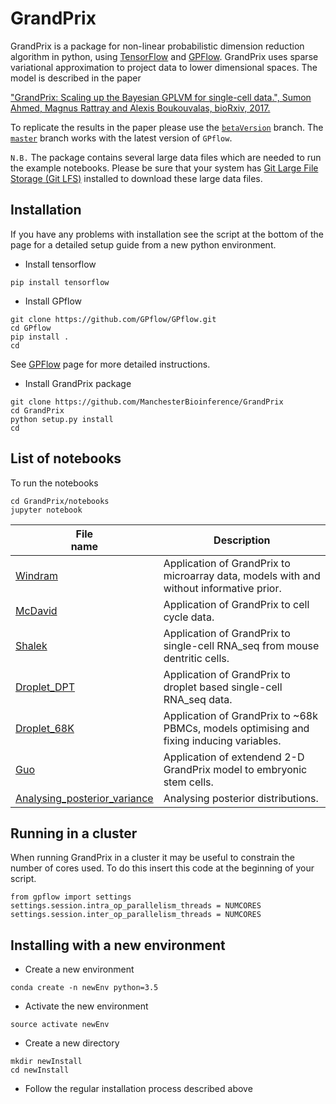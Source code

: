  # GrandPrix

GrandPrix is a package for non-linear probabilistic dimension reduction algorithm in python, using [TensorFlow](github.com/tensorflow) and [GPFlow](https://github.com/GPflow/GPflow). GrandPrix uses sparse variational approximation to project data to lower dimensional spaces. The model is described in the paper

["GrandPrix: Scaling up the Bayesian GPLVM for single-cell data.", 
Sumon Ahmed, Magnus Rattray and Alexis Boukouvalas, bioRxiv, 2017.](https://www.biorxiv.org/content/early/2018/05/01/227843)

To replicate the results in the paper please use the [`betaVersion`](https://github.com/ManchesterBioinference/GrandPrix/tree/betaVersion) branch. The [`master`](https://github.com/ManchesterBioinference/GrandPrix/tree/master) branch works with the latest version of `GPflow`.

`N.B.` The package contains several large data files which are needed to run the example notebooks. Please be sure that your system has [Git Large File Storage (Git LFS)](https://help.github.com/articles/installing-git-large-file-storage/#platform-mac) installed to download these large data files.  

## Installation
If you have any problems with installation see the script at the bottom of the page for a detailed setup guide from a new python environment. 

   - Install tensorflow
```
pip install tensorflow
```
   - Install GPflow
```
git clone https://github.com/GPflow/GPflow.git
cd GPflow    
pip install .
cd
```
    
See [GPFlow](https://github.com/GPflow/GPflow) page for more detailed instructions.

   - Install GrandPrix package
```
git clone https://github.com/ManchesterBioinference/GrandPrix
cd GrandPrix
python setup.py install
cd
```
<!--
## Documentation
The online documentation for GrandPrix is available here:
-  [Online documentation](./docs/_build/html/index.html)
-->
## List of notebooks
To run the notebooks
```
cd GrandPrix/notebooks
jupyter notebook
```

| File <br> name | Description | 
| --- | --- | 
| <a href="./notebooks/Windram.ipynb" target="_blank">Windram</a>| Application of GrandPrix to microarray data, models with and without informative prior. |
| [McDavid](./notebooks/McDavid.ipynb)       | Application of GrandPrix to cell cycle data. |
| [Shalek](./notebooks/Shalek.ipynb)| Application of GrandPrix to single-cell RNA_seq from mouse dentritic cells. |
| [Droplet_DPT](./notebooks/Droplet_DPT.ipynb)| Application of GrandPrix to droplet based single-cell RNA_seq data. |
| [Droplet_68K](./notebooks/Droplet_68K.ipynb)| Application of GrandPrix to ~68k PBMCs, models optimising and fixing inducing variables. |
| [Guo](./notebooks/Guo.ipynb)| Application of extendend 2-D GrandPrix model to embryonic stem cells.|
| [Analysing_posterior_variance](./notebooks/Analysing_posterior_variance.ipynb)| Analysing posterior distributions.|
<!--
| Zheng| Sampling from the BGP model. |
-->
## Running in a cluster
When running GrandPrix in a cluster it may be useful to constrain the number of cores used. To do this insert this code at the beginning of your script.
```
from gpflow import settings
settings.session.intra_op_parallelism_threads = NUMCORES
settings.session.inter_op_parallelism_threads = NUMCORES
```
## Installing with a new environment

-  Create a new environment
```
conda create -n newEnv python=3.5
```
-  Activate the new environment
```
source activate newEnv
```
-  Create a new directory
```
mkdir newInstall
cd newInstall
```
-  Follow the regular installation process described above
